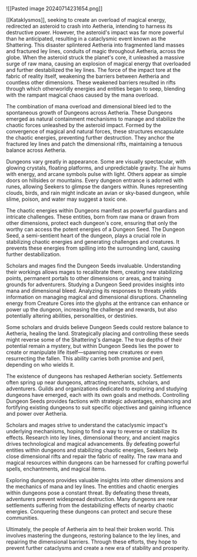 ![[Pasted image 20240714231654.png]]

[[Kataklysmos]], seeking to create an overload of magical energy, redirected an asteroid to crash into Aetheria, intending to harness its destructive power. However, the asteroid's impact was far more powerful than he anticipated, resulting in a cataclysmic event known as the Shattering. This disaster splintered Aetheria into fragmented land masses and fractured ley lines, conduits of magic throughout Aetheria, across the globe. When the asteroid struck the planet's core, it unleashed a massive surge of raw mana, causing an explosion of magical energy that overloaded and further destabilized the ley lines. The force of the impact tore at the fabric of reality itself, weakening the barriers between Aetheria and countless other dimensions. These weakened barriers resulted in rifts through which otherworldly energies and entities began to seep, blending with the rampant magical chaos caused by the mana overload.

The combination of mana overload and dimensional bleed led to the spontaneous growth of Dungeons across Aetheria. These Dungeons emerged as natural containment mechanisms to manage and stabilize the chaotic forces unleashed by the asteroid impact. Formed by the convergence of magical and natural forces, these structures encapsulate the chaotic energies, preventing further destruction. They anchor the fractured ley lines and patch the dimensional rifts, maintaining a tenuous balance across Aetheria.

Dungeons vary greatly in appearance. Some are visually spectacular, with glowing crystals, floating platforms, and unpredictable gravity. The air hums with energy, and arcane symbols pulse with light. Others appear as simple doors on hillsides or mountains. Every dungeon entrance is adorned with runes, allowing Seekers to glimpse the dangers within. Runes representing clouds, birds, and rain might indicate an avian or sky-based dungeon, while slime, poison, and water may suggest a toxic one.

The chaotic energies within Dungeons manifest as powerful guardians and intricate challenges. These entities, born from raw mana or drawn from other dimensions, protect each dungeon's core, ensuring that only the worthy can access the potent energies of a Dungeon Seed. The Dungeon Seed, a semi-sentient heart of the dungeon, plays a crucial role in stabilizing chaotic energies and generating challenges and creatures. It prevents these energies from spilling into the surrounding land, causing further destabilization.

Scholars and mages find the Dungeon Seeds invaluable. Understanding their workings allows mages to recalibrate them, creating new stabilizing points, permanent portals to other dimensions or areas, and training grounds for adventurers. Studying a Dungeon Seed provides insights into mana and dimensional bleed. Analyzing its responses to threats yields information on managing magical and dimensional disruptions. Channeling energy from Creature Cores into the glyphs at the entrance can enhance or power up the dungeon, increasing the challenge and rewards, but also potentially altering abilities, personalities, or destinies.

Some scholars and druids believe Dungeon Seeds could restore balance to Aetheria, healing the land. Strategically placing and controlling these seeds might reverse some of the Shattering's damage. The true depths of their potential remain a mystery, but within Dungeon Seeds lies the power to create or manipulate life itself—spawning new creatures or even resurrecting the fallen. This ability carries both promise and peril, depending on who wields it.

The existence of dungeons has reshaped Aetherian society. Settlements often spring up near dungeons, attracting merchants, scholars, and adventurers. Guilds and organizations dedicated to exploring and studying dungeons have emerged, each with its own goals and methods. Controlling Dungeon Seeds provides factions with strategic advantages, enhancing and fortifying existing dungeons to suit specific objectives and gaining influence and power over Aetheria.

Scholars and mages strive to understand the cataclysmic impact's underlying mechanisms, hoping to find a way to reverse or stabilize its effects. Research into ley lines, dimensional theory, and ancient magics drives technological and magical advancements. By defeating powerful entities within dungeons and stabilizing chaotic energies, Seekers help close dimensional rifts and repair the fabric of reality. The raw mana and magical resources within dungeons can be harnessed for crafting powerful spells, enchantments, and magical items.

Exploring dungeons provides valuable insights into other dimensions and the mechanics of mana and ley lines. The entities and chaotic energies within dungeons pose a constant threat. By defeating these threats, adventurers prevent widespread destruction. Many dungeons are near settlements suffering from the destabilizing effects of nearby chaotic energies. Conquering these dungeons can protect and secure these communities.

Ultimately, the people of Aetheria aim to heal their broken world. This involves mastering the dungeons, restoring balance to the ley lines, and repairing the dimensional barriers. Through these efforts, they hope to prevent further cataclysms and create a new era of stability and prosperity.